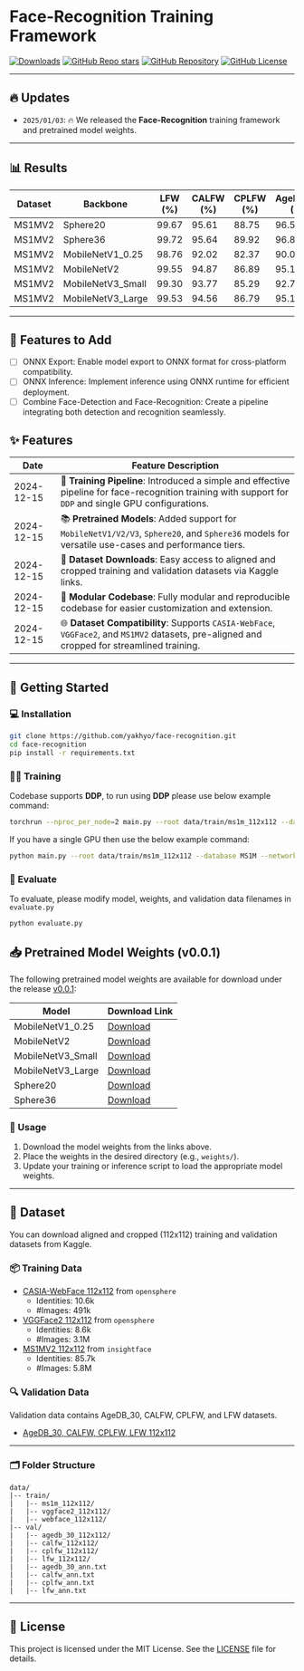 # Face-Recognition Training Framework

[![Downloads](https://img.shields.io/github/downloads/yakhyo/face-recognition/total)](https://github.com/yakhyo/face-recognition/releases)
[![GitHub Repo stars](https://img.shields.io/github/stars/yakhyo/face-recognition)](https://github.com/yakhyo/face-recognition/stargazers)
[![GitHub Repository](https://img.shields.io/badge/GitHub-Repository-blue?logo=github)](https://github.com/yakhyo/face-recognition)
[![GitHub License](https://img.shields.io/github/license/yakhyo/face-recognition)](https://github.com/yakhyo/face-recognition/blob/main/LICENSE)

---

## 🔥 Updates

- `2025/01/03`: 🔥 We released the **Face-Recognition** training framework and pretrained model weights.

---

## 📊 Results

| Dataset | Backbone          | LFW (%) | CALFW (%) | CPLFW (%) | AgeDB_30 (%) | Num Params |
| ------- | ----------------- | ------- | --------- | --------- | ------------ | ---------- |
| MS1MV2  | Sphere20          | 99.67   | 95.61     | 88.75     | 96.58        | 24.5M      |
| MS1MV2  | Sphere36          | 99.72   | 95.64     | 89.92     | 96.83        | 34.6M      |
| MS1MV2  | MobileNetV1_0.25  | 98.76   | 92.02     | 82.37     | 90.02        | 0.36M      |
| MS1MV2  | MobileNetV2       | 99.55   | 94.87     | 86.89     | 95.16        | 2.29M      |
| MS1MV2  | MobileNetV3_Small | 99.30   | 93.77     | 85.29     | 92.79        | 1.25M      |
| MS1MV2  | MobileNetV3_Large | 99.53   | 94.56     | 86.79     | 95.13        | 3.52M      |

---

## 🚀 Features to Add

- [ ] ONNX Export: Enable model export to ONNX format for cross-platform compatibility.
- [ ] ONNX Inference: Implement inference using ONNX runtime for efficient deployment.
- [ ] Combine Face-Detection and Face-Recognition: Create a pipeline integrating both detection and recognition seamlessly.

## ✨ Features

| Date       | Feature Description                                                                                                                                      |
| ---------- | -------------------------------------------------------------------------------------------------------------------------------------------------------- |
| 2024-12-15 | 🔄 **Training Pipeline**: Introduced a simple and effective pipeline for face-recognition training with support for `DDP` and single GPU configurations. |
| 2024-12-15 | 📚 **Pretrained Models**: Added support for `MobileNetV1/V2/V3`, `Sphere20`, and `Sphere36` models for versatile use-cases and performance tiers.        |
| 2024-12-15 | 📂 **Dataset Downloads**: Easy access to aligned and cropped training and validation datasets via Kaggle links.                                          |
| 2024-12-15 | 🔧 **Modular Codebase**: Fully modular and reproducible codebase for easier customization and extension.                                                 |
| 2024-12-15 | 🌐 **Dataset Compatibility**: Supports `CASIA-WebFace`, `VGGFace2`, and `MS1MV2` datasets, pre-aligned and cropped for streamlined training.             |

---

## 🚀 Getting Started

### 💻 Installation

```bash
git clone https://github.com/yakhyo/face-recognition.git
cd face-recognition
pip install -r requirements.txt
```

### 🏋️‍♂️ Training

Codebase supports **DDP**, to run using **DDP** please use below example command:

```bash
torchrun --nproc_per_node=2 main.py --root data/train/ms1m_112x112 --database MS1M --network mobilenetv1 --classifier MCP
```

If you have a single GPU then use the below example command:

```bash
python main.py --root data/train/ms1m_112x112 --database MS1M --network mobilenetv1 --classifier MCP
```

### 🧪 Evaluate

To evaluate, please modify model, weights, and validation data filenames in `evaluate.py`

```bash
python evaluate.py
```

## 📥 Pretrained Model Weights (v0.0.1)

The following pretrained model weights are available for download under the release [v0.0.1](https://github.com/yakhyo/face-recognition/releases/tag/v0.0.1):

| Model             | Download Link                                                                                             |
| ----------------- | --------------------------------------------------------------------------------------------------------- |
| MobileNetV1_0.25  | [Download](https://github.com/yakhyo/face-recognition/releases/download/v0.0.1/mobilenetv1_mcp.pth)       |
| MobileNetV2       | [Download](https://github.com/yakhyo/face-recognition/releases/download/v0.0.1/mobilenetv2_mcp.pth)       |
| MobileNetV3_Small | [Download](https://github.com/yakhyo/face-recognition/releases/download/v0.0.1/mobilenetv3_large_mcp.pth) |
| MobileNetV3_Large | [Download](https://github.com/yakhyo/face-recognition/releases/download/v0.0.1/mobilenetv3_small_mcp.pth) |
| Sphere20          | [Download](https://github.com/yakhyo/face-recognition/releases/download/v0.0.1/sphere20_mcp.pth)          |
| Sphere36          | [Download](https://github.com/yakhyo/face-recognition/releases/download/v0.0.1/sphere36_mcp.pth)          |

### 🔧 Usage

1. Download the model weights from the links above.
2. Place the weights in the desired directory (e.g., `weights/`).
3. Update your training or inference script to load the appropriate model weights.

---

## 📂 Dataset

You can download aligned and cropped (112x112) training and validation datasets from Kaggle.

### 📦 Training Data

- [CASIA-WebFace 112x112](https://www.kaggle.com/datasets/yakhyo/webface-112x112) from `opensphere`
  - Identities: 10.6k
  - #Images: 491k
- [VGGFace2 112x112](https://www.kaggle.com/datasets/yakhyo/vggface2-112x112) from `opensphere`
  - Identities: 8.6k
  - #Images: 3.1M
- [MS1MV2 112x112](https://www.kaggle.com/datasets/yakhyo/ms1m-arcface-dataset) from `insightface`
  - Identities: 85.7k
  - #Images: 5.8M

### 🔍 Validation Data

Validation data contains AgeDB_30, CALFW, CPLFW, and LFW datasets.

- [AgeDB_30, CALFW, CPLFW, LFW 112x112](https://www.kaggle.com/datasets/yakhyo/agedb-30-calfw-cplfw-lfw-aligned-112x112)

---

### 🗂️ Folder Structure

```
data/
|-- train/
|   |-- ms1m_112x112/
|   |-- vggface2_112x112/
|   |-- webface_112x112/
|-- val/
|   |-- agedb_30_112x112/
|   |-- calfw_112x112/
|   |-- cplfw_112x112/
|   |-- lfw_112x112/
|   |-- agedb_30_ann.txt
|   |-- calfw_ann.txt
|   |-- cplfw_ann.txt
|   |-- lfw_ann.txt
```

---

## 📝 License

This project is licensed under the MIT License. See the [LICENSE](LICENSE) file for details.
